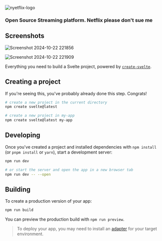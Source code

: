 <img src="https://github.com/user-attachments/assets/7e89e03f-f351-4b42-8da3-1bffb32daf50" alt="nyetflix-logo" style="margin: 0 auto;">

### Open Source Streaming platform. Netflix please don't sue me

## Screenshots
![Screenshot 2024-10-22 221856](https://github.com/user-attachments/assets/eab9b320-2f14-4302-825a-819845f2627e)

![Screenshot 2024-10-22 221909](https://github.com/user-attachments/assets/a8974684-23d6-4161-8535-ffb242c19fc7)

Everything you need to build a Svelte project, powered by [`create-svelte`](https://github.com/sveltejs/kit/tree/main/packages/create-svelte).

## Creating a project

If you're seeing this, you've probably already done this step. Congrats!

```bash
# create a new project in the current directory
npm create svelte@latest

# create a new project in my-app
npm create svelte@latest my-app
```

## Developing

Once you've created a project and installed dependencies with `npm install` (or `pnpm install` or `yarn`), start a development server:

```bash
npm run dev

# or start the server and open the app in a new browser tab
npm run dev -- --open
```

## Building

To create a production version of your app:

```bash
npm run build
```

You can preview the production build with `npm run preview`.

> To deploy your app, you may need to install an [adapter](https://kit.svelte.dev/docs/adapters) for your target environment.
